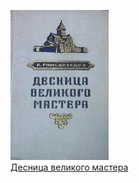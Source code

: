 ![](Десница%20великого%20мастера.jpg)  
[Десница великого мастера](Десница%20великого%20мастера.txt)
